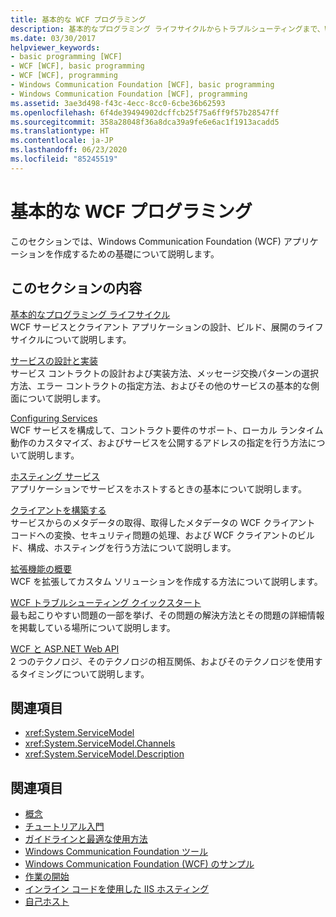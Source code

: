 ```yaml
---
title: 基本的な WCF プログラミング
description: 基本的なプログラミング ライフサイクルからトラブルシューティングまで、Windows Communication Foundation アプリケーションの開発に関しては、以下の記事を参照してください。
ms.date: 03/30/2017
helpviewer_keywords:
- basic programming [WCF]
- WCF [WCF], basic programming
- WCF [WCF], programming
- Windows Communication Foundation [WCF], basic programming
- Windows Communication Foundation [WCF], programming
ms.assetid: 3ae3d498-f43c-4ecc-8cc0-6cbe36b62593
ms.openlocfilehash: 6f4de39494902dcffcb25f75a6ff9f57b28547ff
ms.sourcegitcommit: 358a28048f36a8dca39a9fe6e6ac1f1913acadd5
ms.translationtype: HT
ms.contentlocale: ja-JP
ms.lasthandoff: 06/23/2020
ms.locfileid: "85245519"
---
```

# <a name="basic-wcf-programming"></a>基本的な WCF プログラミング

このセクションでは、Windows Communication Foundation (WCF) アプリケーションを作成するための基礎について説明します。

## <a name="in-this-section"></a>このセクションの内容

 [基本的なプログラミング ライフサイクル](basic-programming-lifecycle.md)\
 WCF サービスとクライアント アプリケーションの設計、ビルド、展開のライフサイクルについて説明します。

 [サービスの設計と実装](designing-and-implementing-services.md)\
 サービス コントラクトの設計および実装方法、メッセージ交換パターンの選択方法、エラー コントラクトの指定方法、およびその他のサービスの基本的な側面について説明します。

 [Configuring Services](configuring-services.md)\
 WCF サービスを構成して、コントラクト要件のサポート、ローカル ランタイム動作のカスタマイズ、およびサービスを公開するアドレスの指定を行う方法について説明します。

 [ホスティング サービス](hosting-services.md)\
 アプリケーションでサービスをホストするときの基本について説明します。

 [クライアントを構築する](building-clients.md)\
 サービスからのメタデータの取得、取得したメタデータの WCF クライアント コードへの変換、セキュリティ問題の処理、および WCF クライアントのビルド、構成、ホスティングを行う方法について説明します。

 [拡張機能の概要](introduction-to-extensibility.md)\
 WCF を拡張してカスタム ソリューションを作成する方法について説明します。

 [WCF トラブルシューティング クイックスタート](wcf-troubleshooting-quickstart.md)\
 最も起こりやすい問題の一部を挙げ、その問題の解決方法とその問題の詳細情報を掲載している場所について説明します。

 [WCF と ASP.NET Web API](wcf-and-aspnet-web-api.md)\
 2 つのテクノロジ、そのテクノロジの相互関係、およびそのテクノロジを使用するタイミングについて説明します。

## <a name="reference"></a>関連項目

- <xref:System.ServiceModel>
- <xref:System.ServiceModel.Channels>
- <xref:System.ServiceModel.Description>

## <a name="related-sections"></a>関連項目

- [概念](conceptual-overview.md)
- [チュートリアル入門](getting-started-tutorial.md)
- [ガイドラインと最適な使用方法](guidelines-and-best-practices.md)
- [Windows Communication Foundation ツール](tools.md)
- [Windows Communication Foundation (WCF) のサンプル](./samples/index.md)
- [作業の開始](./samples/getting-started-sample.md)
- [インライン コードを使用した IIS ホスティング](./samples/iis-hosting-using-inline-code.md)
- [自己ホスト](./samples/self-host.md)
